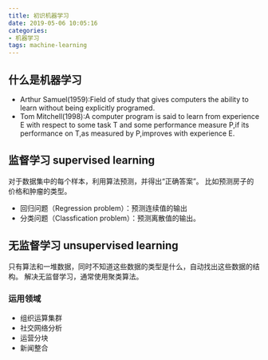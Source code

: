 ```yaml
---
title: 初识机器学习
date: 2019-05-06 10:05:16
categories:
- 机器学习
tags: machine-learning
---
```


<script type="text/javascript" src="http://cdn.mathjax.org/mathjax/latest/MathJax.js?config=default"></script>

## 什么是机器学习
- Arthur Samuel(1959):Field of study that gives computers the ability to learn without being explicitly programed.
- Tom Mitchell(1998):A computer program is said to learn from experience E with respect to some task T and some performance measure P,if its performance on T,as measured by P,improves with experience E.
## 监督学习 supervised learning
对于数据集中的每个样本，利用算法预测，并得出“正确答案”。
比如预测房子的价格和肿瘤的类型。
- 回归问题（Regression problem）：预测连续值的输出
- 分类问题（Classfication problem）：预测离散值的输出。
## 无监督学习 unsupervised learning
只有算法和一堆数据，同时不知道这些数据的类型是什么，自动找出这些数据的结构。
解决无监督学习，通常使用聚类算法。
### 运用领域
- 组织运算集群
- 社交网络分析
- 运营分块
- 新闻整合


